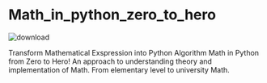 # Math_in_python_zero_to_hero

![download](https://user-images.githubusercontent.com/103131773/188288937-fbb24275-0e11-4ef3-8d02-067a132fb57e.jpg)


Transform Mathematical Exspression into Python Algorithm
Math in Python from Zero to Hero!
An approach to understanding theory and implementation of Math.
From elementary level to university Math.

